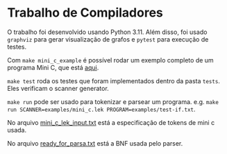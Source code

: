 # Trabalho de Compiladores

O trabalho foi desenvolvido usando Python 3.11. Além disso, foi usado `graphviz` para gerar visualização de grafos e `pytest` para execução de testes.

Com `make mini_c_example` é possível rodar um exemplo completo de um programa Mini C, que está [aqui](examples/test-program.txt).

`make test` roda os testes que foram implementados dentro da pasta `tests`. Eles verificam o scanner generator.

`make run` pode ser usado para tokenizar e parsear um programa. e.g. `make run SCANNER=examples/mini_c.lek PROGRAM=examples/test-if.txt`.

No arquivo [mini_c_lek_input.txt](examples/mini_c_lek_input.txt) está a especificação de tokens de mini c usada.

No arquivo [ready_for_parsa.txt](parsa/mini_c_grammar/ready_for_parsa.txt) está a BNF usada pelo parser.
